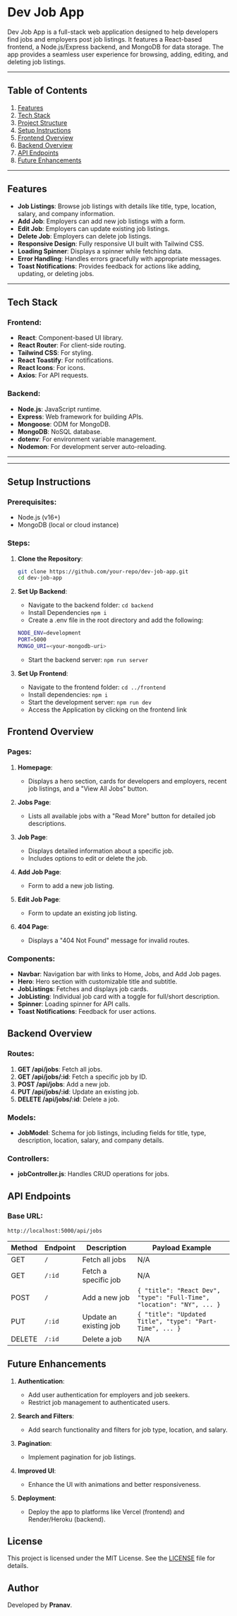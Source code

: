 # Dev Job App

Dev Job App is a full-stack web application designed to help developers find jobs and employers post job listings. It features a React-based frontend, a Node.js/Express backend, and MongoDB for data storage. The app provides a seamless user experience for browsing, adding, editing, and deleting job listings.

---

## Table of Contents

1. [Features](#features)
2. [Tech Stack](#tech-stack)
3. [Project Structure](#project-structure)
4. [Setup Instructions](#setup-instructions)
5. [Frontend Overview](#frontend-overview)
6. [Backend Overview](#backend-overview)
7. [API Endpoints](#api-endpoints)
8. [Future Enhancements](#future-enhancements)

---

## Features

- **Job Listings**: Browse job listings with details like title, type, location, salary, and company information.
- **Add Job**: Employers can add new job listings with a form.
- **Edit Job**: Employers can update existing job listings.
- **Delete Job**: Employers can delete job listings.
- **Responsive Design**: Fully responsive UI built with Tailwind CSS.
- **Loading Spinner**: Displays a spinner while fetching data.
- **Error Handling**: Handles errors gracefully with appropriate messages.
- **Toast Notifications**: Provides feedback for actions like adding, updating, or deleting jobs.

---

## Tech Stack

### Frontend:

- **React**: Component-based UI library.
- **React Router**: For client-side routing.
- **Tailwind CSS**: For styling.
- **React Toastify**: For notifications.
- **React Icons**: For icons.
- **Axios**: For API requests.

### Backend:

- **Node.js**: JavaScript runtime.
- **Express**: Web framework for building APIs.
- **Mongoose**: ODM for MongoDB.
- **MongoDB**: NoSQL database.
- **dotenv**: For environment variable management.
- **Nodemon**: For development server auto-reloading.

---

---

## Setup Instructions

### Prerequisites:

- Node.js (v16+)
- MongoDB (local or cloud instance)

### Steps:

1. **Clone the Repository**:
   ```bash
   git clone https://github.com/your-repo/dev-job-app.git
   cd dev-job-app
   ```
2. **Set Up Backend**:

   - Navigate to the backend folder:
     `cd backend`
   - Install Dependencies
     `npm i`
   - Create a .env file in the root directory and add the following:

   ```bash
   NODE_ENV=development
   PORT=5000
   MONGO_URI=<your-mongodb-uri>
   ```

   - Start the backend server:
     `npm run server`

3. **Set Up Frontend**:
   - Navigate to the frontend folder:
     `cd ../frontend`
   - Install dependencies:
     `npm i`
   - Start the development server:
     `npm run dev`
   - Access the Application by clicking on the frontend link

## Frontend Overview

### Pages:

1. **Homepage**:

   - Displays a hero section, cards for developers and employers, recent job listings, and a "View All Jobs" button.

2. **Jobs Page**:

   - Lists all available jobs with a "Read More" button for detailed job descriptions.

3. **Job Page**:

   - Displays detailed information about a specific job.
   - Includes options to edit or delete the job.

4. **Add Job Page**:

   - Form to add a new job listing.

5. **Edit Job Page**:

   - Form to update an existing job listing.

6. **404 Page**:
   - Displays a "404 Not Found" message for invalid routes.

### Components:

- **Navbar**: Navigation bar with links to Home, Jobs, and Add Job pages.
- **Hero**: Hero section with customizable title and subtitle.
- **JobListings**: Fetches and displays job cards.
- **JobListing**: Individual job card with a toggle for full/short description.
- **Spinner**: Loading spinner for API calls.
- **Toast Notifications**: Feedback for user actions.

## Backend Overview

### Routes:

1. **GET /api/jobs**: Fetch all jobs.
2. **GET /api/jobs/:id**: Fetch a specific job by ID.
3. **POST /api/jobs**: Add a new job.
4. **PUT /api/jobs/:id**: Update an existing job.
5. **DELETE /api/jobs/:id**: Delete a job.

### Models:

- **JobModel**: Schema for job listings, including fields for title, type, description, location, salary, and company details.

### Controllers:

- **jobController.js**: Handles CRUD operations for jobs.

## API Endpoints

### Base URL:

`http://localhost:5000/api/jobs`

| Method | Endpoint | Description            | Payload Example                                                        |
| ------ | -------- | ---------------------- | ---------------------------------------------------------------------- |
| GET    | `/`      | Fetch all jobs         | N/A                                                                    |
| GET    | `/:id`   | Fetch a specific job   | N/A                                                                    |
| POST   | `/`      | Add a new job          | `{ "title": "React Dev", "type": "Full-Time", "location": "NY", ... }` |
| PUT    | `/:id`   | Update an existing job | `{ "title": "Updated Title", "type": "Part-Time", ... }`               |
| DELETE | `/:id`   | Delete a job           | N/A                                                                    |

## Future Enhancements

1. **Authentication**:

   - Add user authentication for employers and job seekers.
   - Restrict job management to authenticated users.

2. **Search and Filters**:

   - Add search functionality and filters for job type, location, and salary.

3. **Pagination**:

   - Implement pagination for job listings.

4. **Improved UI**:

   - Enhance the UI with animations and better responsiveness.

5. **Deployment**:

   - Deploy the app to platforms like Vercel (frontend) and Render/Heroku (backend).

## License

This project is licensed under the MIT License. See the [LICENSE](LICENSE) file for details.

## Author

Developed by **Pranav**.
